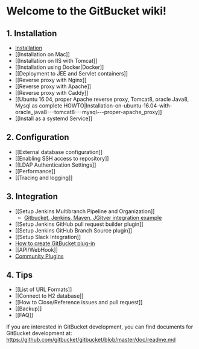 Welcome to the GitBucket wiki!
====

## 1. Installation

 * [Installation](https://github.com/gitbucket/gitbucket#installation)
 * [[Installation on Mac]]
 * [[Installation on IIS with Tomcat]]
 * [[Installation using Docker|Docker]]
 * [[Deployment to JEE and Servlet containers]]
 * [[Reverse proxy with Nginx]]
 * [[Reverse proxy with Apache]]
 * [[Reverse proxy with Caddy]]
 * [[Ubuntu 16.04, proper Apache reverse proxy, Tomcat8, oracle Java8, Mysql as complete HOWTO|Installation-on-ubuntu-16.04-with-oracle_java8---tomcat8---mysql---proper-apache_proxy]]
 * [[Install as a systemd Service]]

## 2. Configuration

 * [[External database configuration]]
 * [[Enabling SSH access to repository]]
 * [[LDAP Authentication Settings]]
 * [[Performance]]
 * [[Tracing and logging]]

## 3. Integration

 * [[Setup Jenkins Multibranch Pipeline and Organization]]
   * [Gitbucket, Jenkins, Maven, JGitver integration example](https://github.com/jgitver/jgitver-maven-plugin/wiki/automatic-builds-for-maven%2C-jenkins-and-gitbucket)
 * [[Setup Jenkins GitHub pull request builder plugin]]
 * [[Setup Jenkins GitHub Branch Source plugin]]
 * [[Setup Slack Integration]]
 * [How to create GitBucket plug-in](https://gitbucket.github.io/gitbucket-news/gitbucket/2015/06/29/how-to-create-plugin.html)
 * [[API/WebHook]]
 * [Community Plugins](http://gitbucket-plugins.github.io/)

## 4. Tips

 * [[List of URL Formats]]
 * [[Connect to H2 database]]
 * [[How to Close/Reference issues and pull request]]
 * [[Backup]]
 * [[FAQ]]

If you are interested in GitBucket development, you can find documents for GitBucket development at: https://github.com/gitbucket/gitbucket/blob/master/doc/readme.md